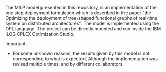 The MILP model presented in this repository, is an implementation of the one step deployment formulation which is described in the paper "the Optimizing the deployment of tree-shaped functional graphs of real-time system on distributed architectures". The model is implemented using the OPL language. The project can be directly mounted and run inside the IBM ILOG CPLEX Optimization Studio.

Important:
 - For some unknown reasons, the results given by this model is not corresponding to what is expected, Although the implementation was revised multiple times, and by different collaborators.
